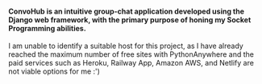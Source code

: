 <h4> <b>ConvoHub</b> is an intuitive group-chat application developed using the Django web framework, with the primary purpose of honing my Socket Programming abilities.
</h4>

<p>I am unable to identify a suitable host for this project, as I have already reached the maximum number of free sites with PythonAnywhere and the paid services such as Heroku, Railway App, Amazon AWS, and Netlify are not viable options for me :')</p>
